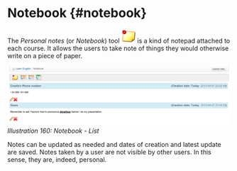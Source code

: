 # Notebook {#notebook}

The _Personal notes_ (or _Notebook_) tool ![](../assets/graphics303.png) is a kind of notepad attached to each course. It allows the users to take note of things they would otherwise write on a piece of paper.

![](../assets/images235.png)*Illustration 160: Notebook - List*

Notes can be updated as needed and dates of creation and latest update are saved. Notes taken by a user are not visible by other users. In this sense, they are, indeed, personal.